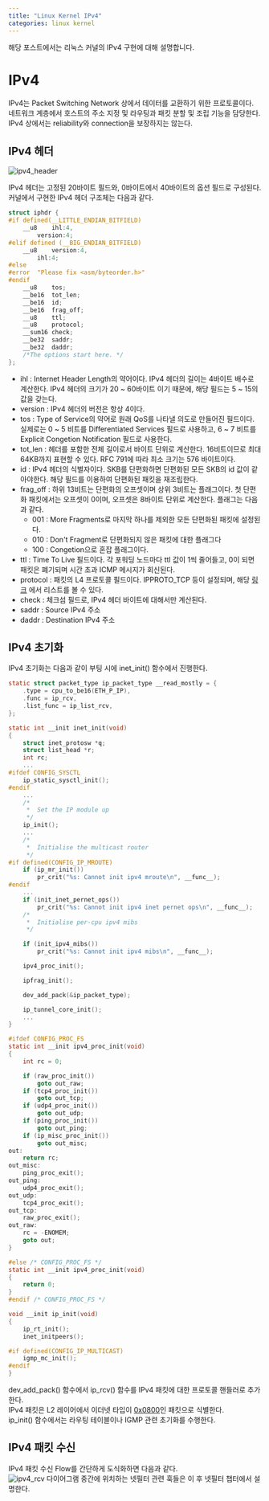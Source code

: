 ```yaml
---
title: "Linux Kernel IPv4"
categories: linux kernel
---
```


해당 포스트에서는 리눅스 커널의 IPv4 구현에 대해 설명합니다.

# IPv4

IPv4는 Packet Switching Network 상에서 데이터를 교환하기 위한 프로토콜이다.  
네트워크 계층에서 호스트의 주소 지정 및 라우팅과 패킷 분할 및 조립 기능을 담당한다.  
IPv4 상에서는 reliability와 connection을 보장하지는 않는다.  

## IPv4 헤더

![ipv4_header](https://github.com/pr0gr4m/pr0gr4m.github.io/blob/master/img/ipv4_header.png?raw=true)

IPv4 헤더는 고정된 20바이트 필드와, 0바이트에서 40바이트의 옵션 필드로 구성된다.  
커널에서 구현한 IPv4 헤더 구조체는 다음과 같다.  
```c
struct iphdr {
#if defined(__LITTLE_ENDIAN_BITFIELD)
	__u8	ihl:4,
		version:4;
#elif defined (__BIG_ENDIAN_BITFIELD)
	__u8	version:4,
  		ihl:4;
#else
#error	"Please fix <asm/byteorder.h>"
#endif
	__u8	tos;
	__be16	tot_len;
	__be16	id;
	__be16	frag_off;
	__u8	ttl;
	__u8	protocol;
	__sum16	check;
	__be32	saddr;
	__be32	daddr;
	/*The options start here. */
};
```
* ihl : Internet Header Length의 약어이다. IPv4 헤더의 길이는 4바이트 배수로 계산한다. IPv4 헤더의 크기가 20 ~ 60바이트 이기 때문에, 해당 필드는 5 ~ 15의 값을 갖는다.
* version : IPv4 헤더의 버전은 항상 4이다.
* tos : Type of Service의 약어로 원래 QoS를 나타낼 의도로 만들어진 필드이다. 실제로는 0 ~ 5 비트를 Differentiated Services 필드로 사용하고, 6 ~ 7 비트를 Explicit Congetion Notification 필드로 사용한다.
* tot_len : 헤더를 포함한 전체 길이로서 바이트 단위로 계산한다. 16비트이므로 최대 64KB까지 표현할 수 있다. RFC 791에 따라 최소 크기는 576 바이트이다.
* id : IPv4 헤더의 식별자이다. SKB를 단편화하면 단편화된 모든 SKB의 id 값이 같아야한다. 해당 필드를 이용하여 단편화된 패킷을 재조립한다.
* frag_off : 하위 13비트는 단편화의 오프셋이며 상위 3비트는 플래그이다. 첫 단편화 패킷에서는 오프셋이 0이며, 오프셋은 8바이트 단위로 계산한다. 플래그는 다음과 같다.
    * 001 : More Fragments로 마지막 하나를 제외한 모든 단편화된 패킷에 설정된다.
    * 010 : Don't Fragment로 단편화되지 않은 패킷에 대한 플래그다
    * 100 : Congetion으로 혼잡 플래그이다.
* ttl : Time To Live 필드이다. 각 포워딩 노드마다 ttl 값이 1씩 줄어들고, 0이 되면 패킷은 폐기되며 시간 초과 ICMP 메시지가 회신된다.
* protocol : 패킷의 L4 프로토콜 필드이다. IPPROTO_TCP 등이 설정되며, 해당 [링크](https://elixir.bootlin.com/linux/latest/source/include/uapi/linux/in.h#L28) 에서 리스트를 볼 수 있다.
* check : 체크섬 필드로, IPv4 헤더 바이트에 대해서만 계산된다.
* saddr : Source IPv4 주소
* daddr : Destination IPv4 주소

## IPv4 초기화

IPv4 초기화는 다음과 같이 부팅 시에 inet_init() 함수에서 진행한다.

```c
static struct packet_type ip_packet_type __read_mostly = {
	.type = cpu_to_be16(ETH_P_IP),
	.func = ip_rcv,
	.list_func = ip_list_rcv,
};

static int __init inet_init(void)
{
	struct inet_protosw *q;
	struct list_head *r;
	int rc;
	...
#ifdef CONFIG_SYSCTL
	ip_static_sysctl_init();
#endif
	...
	/*
	 *	Set the IP module up
	 */
	ip_init();
	...
	/*
	 *	Initialise the multicast router
	 */
#if defined(CONFIG_IP_MROUTE)
	if (ip_mr_init())
		pr_crit("%s: Cannot init ipv4 mroute\n", __func__);
#endif
	...
	if (init_inet_pernet_ops())
		pr_crit("%s: Cannot init ipv4 inet pernet ops\n", __func__);
	/*
	 *	Initialise per-cpu ipv4 mibs
	 */

	if (init_ipv4_mibs())
		pr_crit("%s: Cannot init ipv4 mibs\n", __func__);

	ipv4_proc_init();

	ipfrag_init();

	dev_add_pack(&ip_packet_type);

	ip_tunnel_core_init();
	...
}

#ifdef CONFIG_PROC_FS
static int __init ipv4_proc_init(void)
{
	int rc = 0;

	if (raw_proc_init())
		goto out_raw;
	if (tcp4_proc_init())
		goto out_tcp;
	if (udp4_proc_init())
		goto out_udp;
	if (ping_proc_init())
		goto out_ping;
	if (ip_misc_proc_init())
		goto out_misc;
out:
	return rc;
out_misc:
	ping_proc_exit();
out_ping:
	udp4_proc_exit();
out_udp:
	tcp4_proc_exit();
out_tcp:
	raw_proc_exit();
out_raw:
	rc = -ENOMEM;
	goto out;
}

#else /* CONFIG_PROC_FS */
static int __init ipv4_proc_init(void)
{
	return 0;
}
#endif /* CONFIG_PROC_FS */

void __init ip_init(void)
{
	ip_rt_init();
	inet_initpeers();

#if defined(CONFIG_IP_MULTICAST)
	igmp_mc_init();
#endif
}
```

dev_add_pack() 함수에서 ip_rcv() 함수를 IPv4 패킷에 대한 프로토콜 핸들러로 추가한다.  
IPv4 패킷은 L2 레이어에서 이더넷 타입이 [0x0800](https://elixir.bootlin.com/linux/latest/source/include/uapi/linux/if_ether.h#L52)인 패킷으로 식별한다.  
ip_init() 함수에서는 라우팅 테이블이나 IGMP 관련 초기화를 수행한다.  

## IPv4 패킷 수신

IPv4 패킷 수신 Flow를 간단하게 도식화하면 다음과 같다.  
![ipv4_rcv](https://github.com/pr0gr4m/pr0gr4m.github.io/blob/master/img/ipv4_rcv.png?raw=true)
다이어그램 중간에 위치하는 넷필터 관련 훅들은 이 후 넷필터 챕터에서 설명한다.  
